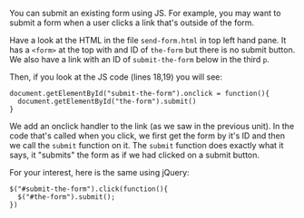 You can submit an existing form using JS. For example, you may want to submit a form when a user clicks a link that's outside of the form.

Have a look at the HTML in the file `send-form.html` in top left hand pane. It has a `<form>` at the top with and ID of `the-form` but there is no submit button. We also have a link with an ID of `submit-the-form` below in the third `p`.

Then, if you look at the JS code (lines 18,19) you will see:

```
document.getElementById("submit-the-form").onclick = function(){
  document.getElementById("the-form").submit()
}
```

We add an onclick handler to the link (as we saw in the previous unit). In the code that's called when you click, we first get the form by it's ID and then we call the `submit` function on it. The `submit` function does exactly what it says, it "submits" the form as if we had clicked on a submit button.


For your interest, here is the same using jQuery:

```
$("#submit-the-form").click(function(){
  $("#the-form").submit();
})
```